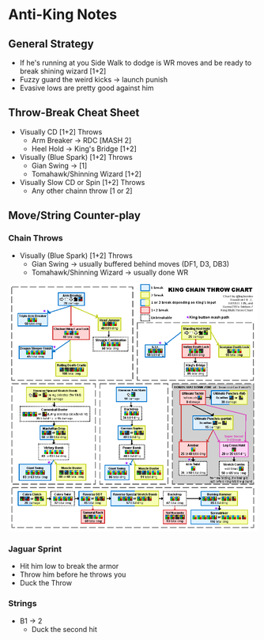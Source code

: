 # Anti-King Notes

## General Strategy
- If he's running at you Side Walk to dodge is WR moves and be ready to
break shining wizard [1+2]
- Fuzzy guard the weird kicks &rarr; launch punish
- Evasive lows are pretty good against him

## Throw-Break Cheat Sheet
- Visually CD [1+2] Throws
    - Arm Breaker &rarr; RDC [MASH 2]
    - Heel Hold &rarr; King's Bridge [1+2]
- Visually (Blue Spark) [1+2] Throws
    - Gian Swing &rarr; [1]
    - Tomahawk/Shinning Wizard [1+2]
- Visually Slow CD or Spin [1+2] Throws
    - Any other chainn throw [1 or 2]

## Move/String Counter-play

### Chain Throws
- Visually (Blue Spark) [1+2] Throws
    - Gian Swing &rarr; usually buffered behind moves (DF1, D3, DB3)
    - Tomahawk/Shinning Wizard &rarr; usually done WR

![King Throw Flow Chart](King_throw_flow_chart.png)

### Jaguar Sprint
- Hit him low to break the armor
- Throw him before he throws you
- Duck the Throw

### Strings
- B1 &rarr; 2
    - Duck the second hit